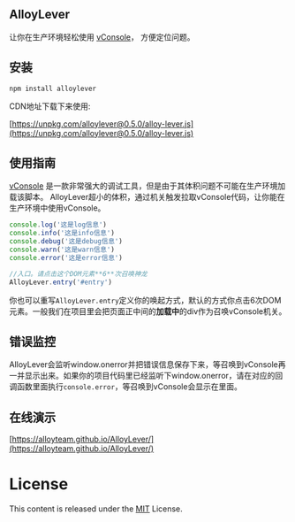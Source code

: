 ﻿## AlloyLever 

让你在生产环境轻松使用 [vConsole](https://github.com/WechatFE/vConsole)， 方便定位问题。

## 安装

```
npm install alloylever
```

CDN地址下载下来使用:


[https://unpkg.com/alloylever@0.5.0/alloy-lever.js](https://unpkg.com/alloylever@0.5.0/alloy-lever.js)


## 使用指南

[vConsole](https://github.com/WechatFE/vConsole) 是一款非常强大的调试工具，但是由于其体积问题不可能在生产环境加载该脚本。
AlloyLever超小的体积，通过机关触发拉取vConsole代码，让你能在生产环境中使用vConsole。

```js
console.log('这是log信息')
console.info('这是info信息')
console.debug('这是debug信息')
console.warn('这是warn信息')
console.error('这是error信息')

//入口。请点击这个DOM元素**6**次召唤神龙
AlloyLever.entry('#entry')
```

你也可以重写`AlloyLever.entry`定义你的唤起方式，默认的方式你点击6次DOM元素。一般我们在项目里会把页面正中间的**加载中**的div作为召唤vConsole机关。

## 错误监控

AlloyLever会监听window.onerror并把错误信息保存下来，等召唤到vConsole再一并显示出来。如果你的项目代码里已经监听下window.onerror，请在对应的回调函数里面执行`console.error`，等召唤到vConsole会显示在里面。

## 在线演示

[https://alloyteam.github.io/AlloyLever/](https://alloyteam.github.io/AlloyLever/)

# License
This content is released under the [MIT](http://opensource.org/licenses/MIT) License.
